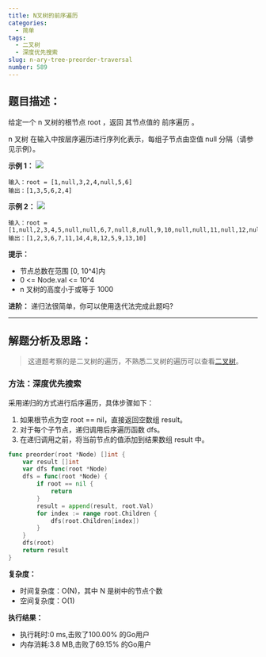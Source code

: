 ```yaml
---
title: N叉树的前序遍历
categories:
  - 简单
tags:
  - 二叉树
  - 深度优先搜索
slug: n-ary-tree-preorder-traversal
number: 589
---
```


## 题目描述：

给定一个 n 叉树的根节点  root ，返回 其节点值的 前序遍历 。

n 叉树 在输入中按层序遍历进行序列化表示，每组子节点由空值 null 分隔（请参见示例）。

**示例 1：**
![](/img/leetcode/589N叉树的前序遍历/narytreeexample.png)
```
输入：root = [1,null,3,2,4,null,5,6]
输出：[1,3,5,6,2,4]
```

**示例 2：**
![](/img/leetcode/589N叉树的前序遍历/sample_4_964.png)
```
输入：root = [1,null,2,3,4,5,null,null,6,7,null,8,null,9,10,null,null,11,null,12,null,13,null,null,14]
输出：[1,2,3,6,7,11,14,4,8,12,5,9,13,10]
```


**提示：**
- 节点总数在范围 [0, 10^4]内
- 0 <= Node.val <= 10^4
- n 叉树的高度小于或等于 1000

**进阶：** 递归法很简单，你可以使用迭代法完成此题吗?

---
## 解题分析及思路：


> 这道题考察的是二叉树的遍历，不熟悉二叉树的遍历可以查看[二叉树](/bTree)。

### 方法：深度优先搜索


采用递归的方式进行后序遍历，具体步骤如下：

1. 如果根节点为空 root == nil，直接返回空数组 result。
2. 对于每个子节点，递归调用后序遍历函数 dfs。
3. 在递归调用之前，将当前节点的值添加到结果数组 result 中。

```go
func preorder(root *Node) []int {
	var result []int
	var dfs func(root *Node)
	dfs = func(root *Node) {
		if root == nil {
			return
		}
		result = append(result, root.Val)
		for index := range root.Children {
			dfs(root.Children[index])
		}
	}
	dfs(root)
	return result
}
```

**复杂度：**

- 时间复杂度：O(N)，其中 N 是树中的节点个数
- 空间复杂度：O(1)

**执行结果：**

- 执行耗时:0 ms,击败了100.00% 的Go用户
- 内存消耗:3.8 MB,击败了69.15% 的Go用户
